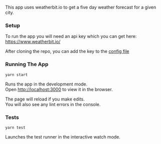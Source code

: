 This app uses weatherbit.io to get a five day weather forecast for a given city.

### Setup

To run the app you will need an api key which you can get here: https://www.weatherbit.io/

After cloning the repo, you can add the key to the [config file](src/config.js)

### Running The App

`yarn start`

Runs the app in the development mode.<br />
Open [http://localhost:3000](http://localhost:3000) to view it in the browser.

The page will reload if you make edits.<br />
You will also see any lint errors in the console.

### Tests

`yarn test`

Launches the test runner in the interactive watch mode.

